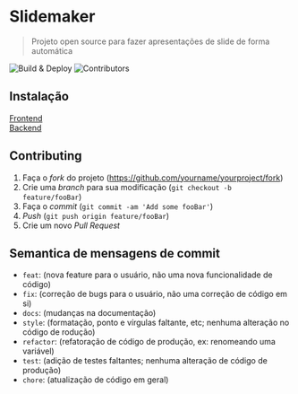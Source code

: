 # Slidemaker
> Projeto open source para fazer apresentações de slide de forma automática

![Build & Deploy](https://github.com/CesarT3333/slidemaker/workflows/Build%20&%20Deploy/badge.svg)
![Contributors](https://img.shields.io/github/issues/CesarT3333/slidemaker)

[npm-url]: https://npmjs.org/package/datadog-metrics

## Instalação

[Frontend](frontend/README.md)<br/>
[Backend](backend/README.md)

## Contributing

1. Faça o _fork_ do projeto (<https://github.com/yourname/yourproject/fork>)
2. Crie uma _branch_ para sua modificação (`git checkout -b feature/fooBar`)
3. Faça o _commit_ (`git commit -am 'Add some fooBar'`)
4. _Push_ (`git push origin feature/fooBar`)
5. Crie um novo _Pull Request_

## Semantica de mensagens de commit
* `feat`: (nova feature para o usuário, não uma nova funcionalidade de código)
* `fix`: (correção de bugs para o usuário, não uma correção de código em si)
* `docs`: (mudanças na documentação)
* `style`: (formatação, ponto e vírgulas faltante, etc; nenhuma alteração no código de rodução)
* `refactor`: (refatoração de código de produção, ex: renomeando uma variável)
* `test`: (adição de testes faltantes; nenhuma alteração de código de produção)
* `chore`: (atualização de código em geral)


